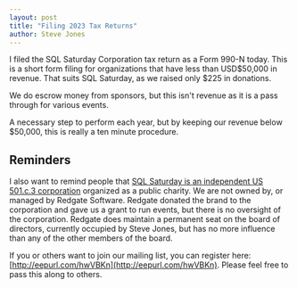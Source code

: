```yaml
---
layout: post
title: "Filing 2023 Tax Returns"
author: Steve Jones
---
```

I filed the SQL Saturday Corporation tax return as a Form 990-N today. This is a short form filing for organizations that have less than USD$50,000 in revenue. That suits SQL Saturday, as we raised only $225 in donations.

We do escrow money from sponsors, but this isn't revenue as it is a pass through for various events.

A necessary step to perform each year, but by keeping our revenue below $50,000, this is really a ten minute procedure.

## Reminders

I also want to remind people that [SQL Saturday is an independent US 501.c.3 corporation](https://blog.sqlsaturday.com/2021-11-18-nonprofit/) organized as a public charity. We are not owned by, or managed by Redgate Software. Redgate donated the brand to the corporation and gave us a grant to run events, but there is no oversight of the corporation. Redgate does maintain a permanent seat on the board of directors, currently occupied by Steve Jones, but has no more influence than any of the other members of the board.

If you or others want to join our mailing list, you can register here: [http://eepurl.com/hwVBKn](http://eepurl.com/hwVBKn). Please feel free to pass this along to others.